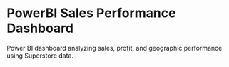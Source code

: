 # PowerBI Sales Performance Dashboard
Power BI dashboard analyzing sales, profit, and geographic performance using Superstore data.
